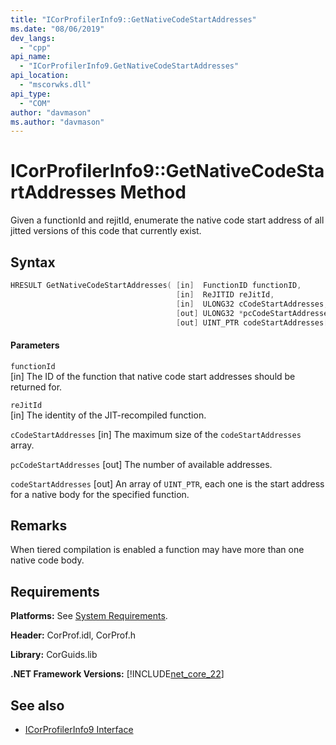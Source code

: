 ```yaml
---
title: "ICorProfilerInfo9::GetNativeCodeStartAddresses"
ms.date: "08/06/2019"
dev_langs: 
  - "cpp"
api_name: 
  - "ICorProfilerInfo9.GetNativeCodeStartAddresses"
api_location: 
  - "mscorwks.dll"
api_type: 
  - "COM"
author: "davmason"
ms.author: "davmason"
---
```

# ICorProfilerInfo9::GetNativeCodeStartAddresses Method
  
 Given a functionId and rejitId, enumerate the native code start address of all jitted versions of this code that currently exist.   
  
## Syntax  
  
```cpp
HRESULT GetNativeCodeStartAddresses( [in]  FunctionID functionID,
                                     [in]  ReJITID reJitId,
                                     [in]  ULONG32 cCodeStartAddresses,
                                     [out] ULONG32 *pcCodeStartAddresses,
                                     [out] UINT_PTR codeStartAddresses[]);
```  
  
#### Parameters  
 `functionId`  
 [in] The ID of the function that native code start addresses should be returned for.  
  
 `reJitId`  
 [in] The identity of the JIT-recompiled function. 
  
 `cCodeStartAddresses`
 [in] The maximum size of the `codeStartAddresses` array.

 `pcCodeStartAddresses`
 [out] The number of available addresses.

 `codeStartAddresses`
 [out] An array of `UINT_PTR`, each one is the start address for a native body for the specified function. 

## Remarks  
 When tiered compilation is enabled a function may have more than one native code body. 

## Requirements  
 **Platforms:** See [System Requirements](../../../../docs/framework/get-started/system-requirements.md).  
  
 **Header:** CorProf.idl, CorProf.h  
  
 **Library:** CorGuids.lib  
  
 **.NET Framework Versions:** [!INCLUDE[net_core_22](../../../../includes/net-core-22-md.md)] 
  
## See also
- [ICorProfilerInfo9 Interface](../../../../docs/framework/unmanaged-api/profiling/icorprofilerinfo9-interface.md)

